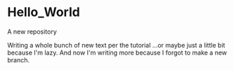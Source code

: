 # Hello_World
A new repository

Writing a whole bunch of new text per the tutorial ...or maybe just a little bit because I'm lazy.
And now I'm writing more because I forgot to make a new branch. 
